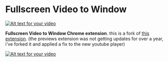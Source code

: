 # Fullscreen Video to Window


[![Alt text for your video](https://raw.githubusercontent.com/jossef/fullscreen-window/master/banners/screenshot.png)](https://youtu.be/zqjeVmJFzr8)

**Fullscreen Video to Window Chrome extension**. this is a fork of [this extension](https://chrome.google.com/webstore/detail/fullscreen-anything/olcfgpmjldkkjdclidhcbonieibfhhdh). (the previews extension was not getting updates for over a year, i've forked it and applied a fix to the new youtube player) 


[![Alt text for your video](https://raw.githubusercontent.com/jossef/fullscreen-window/master/banners/3-monitors.png)](https://youtu.be/zqjeVmJFzr8)


